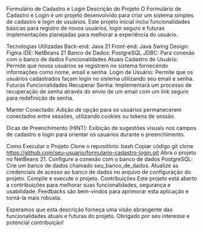Formulário de Cadastro e Login
Descrição do Projeto
O Formulário de Cadastro e Login é um projeto desenvolvido para criar um sistema simples de cadastro e login de usuários. Este projeto inicial inclui funcionalidades básicas para registro de novos usuários, login seguro e futuras implementações planejadas para melhorar a experiência do usuário.

Tecnologias Utilizadas
Back-end: Java 21
Front-end: Java Swing
Design: Figma
IDE: NetBeans 21
Banco de Dados: PostgreSQL
JDBC: Para conexão com o banco de dados
Funcionalidades Atuais
Cadastro de Usuário: Permite que novos usuários se registrem no sistema fornecendo informações como nome, email e senha.
Login de Usuário: Permite que os usuários cadastrados façam login no sistema utilizando seu email e senha.
Futuras Funcionalidades
Recuperar Senha: Implementará um processo de recuperação de senha através do envio de um email com um link seguro para redefinição de senha.

Manter Conectado: Adição de opção para os usuários permanecerem conectados entre sessões, utilizando cookies ou tokens de sessão.

Dicas de Preenchimento (HINT): Exibição de sugestões visuais nos campos de cadastro e login para orientar os usuários durante o preenchimento.

Como Executar o Projeto
Clone o repositório:
bash
Copiar código
git clone https://github.com/seu-usuario/formulario-cadastro-login.git
Abra o projeto no NetBeans 21.
Configure a conexão com o banco de dados PostgreSQL:
Crie um banco de dados chamado seu_banco_de_dados.
Atualize as credenciais de acesso ao banco de dados no arquivo de configuração do projeto.
Compile e execute o projeto.
Contribuições
Este projeto está aberto a contribuições para melhorar suas funcionalidades, segurança e usabilidade. Feedbacks são bem-vindos para aprimorar esta aplicação e torná-la mais robusta.

Esperamos que esta descrição forneça uma visão abrangente das funcionalidades atuais e futuras do projeto. Obrigado por seu interesse e potencial contribuição!
